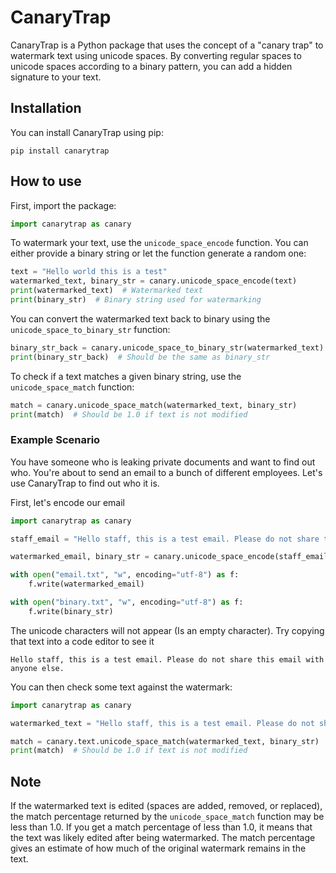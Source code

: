 # CanaryTrap

CanaryTrap is a Python package that uses the concept of a "canary trap" to watermark text using unicode spaces. By converting regular spaces to unicode spaces according to a binary pattern, you can add a hidden signature to your text.

## Installation

You can install CanaryTrap using pip:
```
pip install canarytrap
```

## How to use

First, import the package:

```python
import canarytrap as canary
```

To watermark your text, use the `unicode_space_encode` function. You can either provide a binary string or let the function generate a random one:

```python
text = "Hello world this is a test"
watermarked_text, binary_str = canary.unicode_space_encode(text)
print(watermarked_text)  # Watermarked text
print(binary_str)  # Binary string used for watermarking
```

You can convert the watermarked text back to binary using the `unicode_space_to_binary_str` function:

```python
binary_str_back = canary.unicode_space_to_binary_str(watermarked_text)
print(binary_str_back)  # Should be the same as binary_str
```

To check if a text matches a given binary string, use the `unicode_space_match` function:

```python
match = canary.unicode_space_match(watermarked_text, binary_str)
print(match)  # Should be 1.0 if text is not modified
```

### Example Scenario

You have someone who is leaking private documents and want to find out who. You're about to send an email to a bunch of different employees. Let's use CanaryTrap to find out who it is.

First, let's encode our email
```Python
import canarytrap as canary

staff_email = "Hello staff, this is a test email. Please do not share this email with anyone else."

watermarked_email, binary_str = canary.unicode_space_encode(staff_email)

with open("email.txt", "w", encoding="utf-8") as f:
    f.write(watermarked_email)

with open("binary.txt", "w", encoding="utf-8") as f:
    f.write(binary_str)
```

The unicode characters will not appear (Is an empty character). Try copying that text into a code editor to see it
```
Hello‎ staff,‎ this is a test email.‎ Please do‎ not share‎ this‎ email‎ with anyone‎ else.
```

You can then check some text against the watermark:
```Python
import canarytrap as canary

watermarked_text = "Hello‎ staff,‎ this is a test email.‎ Please do‎ not share‎ this‎ email‎ with anyone‎ else."

match = canary.text.unicode_space_match(watermarked_text, binary_str)
print(match)  # Should be 1.0 if text is not modified
```

## Note

If the watermarked text is edited (spaces are added, removed, or replaced), the match percentage returned by the `unicode_space_match` function may be less than 1.0. If you get a match percentage of less than 1.0, it means that the text was likely edited after being watermarked. The match percentage gives an estimate of how much of the original watermark remains in the text.
